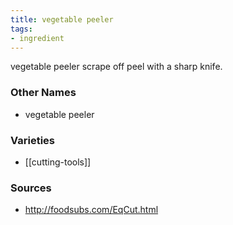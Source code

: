 ```yaml
---
title: vegetable peeler
tags:
- ingredient
---
```

vegetable peeler scrape off peel with a sharp knife.

### Other Names

* vegetable peeler

### Varieties

* [[cutting-tools]]

### Sources
* http://foodsubs.com/EqCut.html
